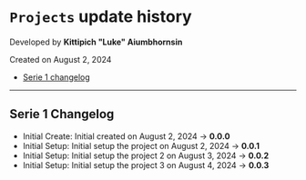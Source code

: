 # `Projects` update history

Developed by __Kittipich "Luke" Aiumbhornsin__

Created on August 2, 2024

- [Serie 1 changelog](#serie-1-changelog)

---

## Serie 1 Changelog

- Initial Create: Initial created on August 2, 2024 -> __0.0.0__
- Initial Setup: Initial setup the project on August 2, 2024 -> __0.0.1__
- Initial Setup: Initial setup the project 2 on August 3, 2024 -> __0.0.2__
- Initial Setup: Initial setup the project 3 on August 4, 2024 -> __0.0.3__
